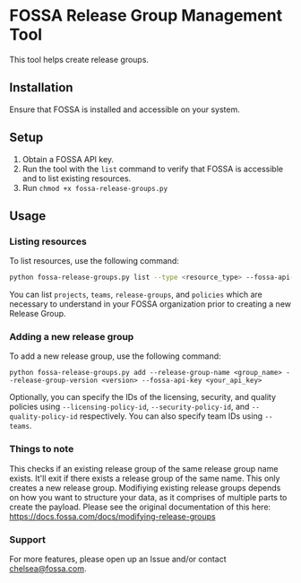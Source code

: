 # FOSSA Release Group Management Tool

This tool helps create release groups.

## Installation

Ensure that FOSSA is installed and accessible on your system.

## Setup

1. Obtain a FOSSA API key.
2. Run the tool with the `list` command to verify that FOSSA is accessible and to list existing resources.
3. Run `chmod +x fossa-release-groups.py`

## Usage

### Listing resources

To list resources, use the following command:

```bash
python fossa-release-groups.py list --type <resource_type> --fossa-api-key <your_api_key>
```

You can list `projects`, `teams`, `release-groups`, and `policies` which are necessary to understand in your FOSSA organization prior to creating a new Release Group.

### Adding a new release group

To add a new release group, use the following command:

```
python fossa-release-groups.py add --release-group-name <group_name> --release-group-version <version> --fossa-api-key <your_api_key>
```

Optionally, you can specify the IDs of the licensing, security, and quality policies using `--licensing-policy-id`, `--security-policy-id`, and `--quality-policy-id` respectively. You can also specify team IDs using `--teams`.

### Things to note

This checks if an existing release group of the same release group name exists. It'll exit if there exists a release group of the same name. This only creates a new release group. Modifiying existing release groups depends on how you want to structure your data, as it comprises of multiple parts to create the payload.
Please see the original documentation of this here: https://docs.fossa.com/docs/modifying-release-groups

### Support
For more features, please open up an Issue and/or contact chelsea@fossa.com.
